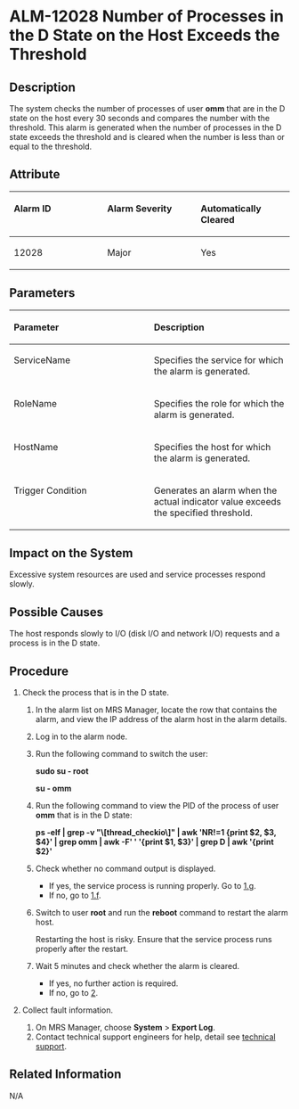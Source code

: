 # ALM-12028 Number of Processes in the D State on the Host Exceeds the Threshold<a name="EN-US_TOPIC_0125375578"></a>

## Description<a name="s8edc49f7e0ec4ff3ac5fde4590a1a434"></a>

The system checks the number of processes of user  **omm**  that are in the D state on the host every 30 seconds and compares the number with the threshold. This alarm is generated when the number of processes in the D state exceeds the threshold and is cleared when the number is less than or equal to the threshold.

## Attribute<a name="s9c83e728937a446baa7e89255f9be8f0"></a>

<a name="ta28e661f46004eb3910029d6a79da32d"></a>
<table><thead align="left"><tr id="ra8c863d2faa14c759f53b476028f0236"><th class="cellrowborder" valign="top" width="33.33333333333333%" id="mcps1.1.4.1.1"><p id="a9ae2467277d641e3855626bb189a28e8"><a name="a9ae2467277d641e3855626bb189a28e8"></a><a name="a9ae2467277d641e3855626bb189a28e8"></a><strong id="aff8b84073bab41de8835bdf30c81d710"><a name="aff8b84073bab41de8835bdf30c81d710"></a><a name="aff8b84073bab41de8835bdf30c81d710"></a>Alarm ID</strong></p>
</th>
<th class="cellrowborder" valign="top" width="33.33333333333333%" id="mcps1.1.4.1.2"><p id="en-us_topic_0035509086_p778217311143"><a name="en-us_topic_0035509086_p778217311143"></a><a name="en-us_topic_0035509086_p778217311143"></a><strong id="en-us_topic_0035509086_b293069911143"><a name="en-us_topic_0035509086_b293069911143"></a><a name="en-us_topic_0035509086_b293069911143"></a>Alarm Severity</strong></p>
</th>
<th class="cellrowborder" valign="top" width="33.33333333333333%" id="mcps1.1.4.1.3"><p id="ab737f3a8a36742a78947be611f405d63"><a name="ab737f3a8a36742a78947be611f405d63"></a><a name="ab737f3a8a36742a78947be611f405d63"></a><strong id="a006401631ea14279ad20b5d6380aa533"><a name="a006401631ea14279ad20b5d6380aa533"></a><a name="a006401631ea14279ad20b5d6380aa533"></a>Automatically Cleared</strong></p>
</th>
</tr>
</thead>
<tbody><tr id="rcfb0e1f463c946bd8961070ccf6a6536"><td class="cellrowborder" valign="top" width="33.33333333333333%" headers="mcps1.1.4.1.1 "><p id="a4698df76e7c74b1b85df71b6702e1f79"><a name="a4698df76e7c74b1b85df71b6702e1f79"></a><a name="a4698df76e7c74b1b85df71b6702e1f79"></a>12028</p>
</td>
<td class="cellrowborder" valign="top" width="33.33333333333333%" headers="mcps1.1.4.1.2 "><p id="a6c79c7afa8a14350ba46599f5fe90761"><a name="a6c79c7afa8a14350ba46599f5fe90761"></a><a name="a6c79c7afa8a14350ba46599f5fe90761"></a>Major</p>
</td>
<td class="cellrowborder" valign="top" width="33.33333333333333%" headers="mcps1.1.4.1.3 "><p id="en-us_topic_0035509086_p410086511143"><a name="en-us_topic_0035509086_p410086511143"></a><a name="en-us_topic_0035509086_p410086511143"></a>Yes</p>
</td>
</tr>
</tbody>
</table>

## Parameters<a name="sa7ec7c5427fb4c98b0569d0a6062bf85"></a>

<a name="tb1555f4314294d95b53de22fdff78635"></a>
<table><thead align="left"><tr id="rba73335ec7e3405aacc38b01124f3aff"><th class="cellrowborder" valign="top" width="50%" id="mcps1.1.3.1.1"><p id="en-us_topic_0035509086_p899478511143"><a name="en-us_topic_0035509086_p899478511143"></a><a name="en-us_topic_0035509086_p899478511143"></a><strong id="a3f168979d25246ff85334dba58d6cffc"><a name="a3f168979d25246ff85334dba58d6cffc"></a><a name="a3f168979d25246ff85334dba58d6cffc"></a>Parameter</strong></p>
</th>
<th class="cellrowborder" valign="top" width="50%" id="mcps1.1.3.1.2"><p id="ac9eaf1ba08aa43479a80ecd53da85661"><a name="ac9eaf1ba08aa43479a80ecd53da85661"></a><a name="ac9eaf1ba08aa43479a80ecd53da85661"></a><strong id="ac7c45f5c072b46fdb56394bdf471e25e"><a name="ac7c45f5c072b46fdb56394bdf471e25e"></a><a name="ac7c45f5c072b46fdb56394bdf471e25e"></a>Description</strong></p>
</th>
</tr>
</thead>
<tbody><tr id="r661e58de6b994045830d017a310e18e1"><td class="cellrowborder" valign="top" width="50%" headers="mcps1.1.3.1.1 "><p id="a7e6de475457044bdbb78de9999d14322"><a name="a7e6de475457044bdbb78de9999d14322"></a><a name="a7e6de475457044bdbb78de9999d14322"></a>ServiceName</p>
</td>
<td class="cellrowborder" valign="top" width="50%" headers="mcps1.1.3.1.2 "><p id="ae81399ce79704f3eb595e407008adf15"><a name="ae81399ce79704f3eb595e407008adf15"></a><a name="ae81399ce79704f3eb595e407008adf15"></a>Specifies the service for which the alarm is generated.</p>
</td>
</tr>
<tr id="r792430d4d1a04c55865deab3a858fc4e"><td class="cellrowborder" valign="top" width="50%" headers="mcps1.1.3.1.1 "><p id="a47579d3b02a0488b9612094db505e14d"><a name="a47579d3b02a0488b9612094db505e14d"></a><a name="a47579d3b02a0488b9612094db505e14d"></a>RoleName</p>
</td>
<td class="cellrowborder" valign="top" width="50%" headers="mcps1.1.3.1.2 "><p id="ac3a80be14fee4eab9eabe23694f6f5cc"><a name="ac3a80be14fee4eab9eabe23694f6f5cc"></a><a name="ac3a80be14fee4eab9eabe23694f6f5cc"></a>Specifies the role for which the alarm is generated.</p>
</td>
</tr>
<tr id="r6569be2702f14b1cbdaeb7540b013c12"><td class="cellrowborder" valign="top" width="50%" headers="mcps1.1.3.1.1 "><p id="aadbc4210d01742eb980a1a5dbabb5961"><a name="aadbc4210d01742eb980a1a5dbabb5961"></a><a name="aadbc4210d01742eb980a1a5dbabb5961"></a>HostName</p>
</td>
<td class="cellrowborder" valign="top" width="50%" headers="mcps1.1.3.1.2 "><p id="a6b167a470617474d93b71bd3a0600d79"><a name="a6b167a470617474d93b71bd3a0600d79"></a><a name="a6b167a470617474d93b71bd3a0600d79"></a>Specifies the host for which the alarm is generated.</p>
</td>
</tr>
<tr id="r9faae9596b4141029f39ef78fcb8c0a1"><td class="cellrowborder" valign="top" width="50%" headers="mcps1.1.3.1.1 "><p id="af90d87a0e8a54c1fb8c4b90bc8f92529"><a name="af90d87a0e8a54c1fb8c4b90bc8f92529"></a><a name="af90d87a0e8a54c1fb8c4b90bc8f92529"></a>Trigger Condition</p>
</td>
<td class="cellrowborder" valign="top" width="50%" headers="mcps1.1.3.1.2 "><p id="en-us_topic_0035509086_p443250011143"><a name="en-us_topic_0035509086_p443250011143"></a><a name="en-us_topic_0035509086_p443250011143"></a>Generates an alarm when the actual indicator value exceeds the specified threshold.</p>
</td>
</tr>
</tbody>
</table>

## Impact on the System<a name="s718af49c6a5348519915982c4c295824"></a>

Excessive system resources are used and service processes respond slowly.

## Possible Causes<a name="scc019b8fc3314861b02baab6b9506f7d"></a>

The host responds slowly to I/O \(disk I/O and network I/O\) requests and a process is in the D state.

## **Procedure**<a name="s112474b5ee504fd79acff730482d10ec"></a>

1.  Check the process that is in the D state.
    1.  In the alarm list on MRS Manager, locate the row that contains the alarm, and view the IP address of the alarm host in the alarm details.
    2.  Log in to the alarm node.
    3.  Run the following command to switch the user:

        **sudo su - root**

        **su - omm**

    4.  Run the following command to view the PID of the process of user  **omm**  that is in the D state:

        **ps -elf | grep -v "\\\[thread\_checkio\\\]" | awk 'NR!=1 \{print $2, $3, $4\}' | grep omm | awk -F' ' '\{print $1, $3\}' | grep D | awk '\{print $2\}'**

    5.  Check whether no command output is displayed.
        -   If yes, the service process is running properly. Go to  [1.g](#l1fca8746a9ab4b948e41734d92c64181).
        -   If no, go to  [1.f](#l902aa97a80dc49a89113c715d79233b3).

    6.  <a name="l902aa97a80dc49a89113c715d79233b3"></a>Switch to user  **root** and run the **reboot**  command to restart the alarm host.

        Restarting the host is risky. Ensure that the service process runs properly after the restart.

    7.  <a name="l1fca8746a9ab4b948e41734d92c64181"></a>Wait 5 minutes and check whether the alarm is cleared.
        -   If yes, no further action is required.
        -   If no, go to  [2](#l9c007aace97b45ecab3954ef77aa0430).

2.  <a name="l9c007aace97b45ecab3954ef77aa0430"></a>Collect fault information.
    1.  On MRS Manager, choose  **System**  \>  **Export Log**.
    2.  Contact technical support engineers for help, detail see  [technical support](https://docs.otc.t-systems.com/en-us/public/learnmore.html).


## **Related Information**<a name="sc470765132fc44c4802cb2b932b56f39"></a>

N/A


